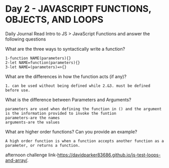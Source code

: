 # Day 2 - JAVASCRIPT FUNCTIONS, OBJECTS, AND LOOPS

Daily Journal
Read Intro to JS > JavaScript Functions and answer the following questions

What are the three ways to syntactically write a function? 
```
1-function NAME(parameters){}
2-let NAME=function(parameters){}
3-let NAME=(parameters)=>{}
```
What are the differences in how the function acts (if any)?
```
1. can be used without being defined while 2.&3. must be defined before use.
```
What is the difference between Parameters and Arguments?
```
parameters are used when defining the function in () and the argument is the information provided to invoke the funtion 
parameters-are the names
arguments-are the values

```
What are higher order functions? Can you provide an example?
```
A high order function is when a function accepts another function as a parameter, or returns a function.

```


afternoon challenge link-https://davidparker83686.github.io/js-test-loops-and-array/.